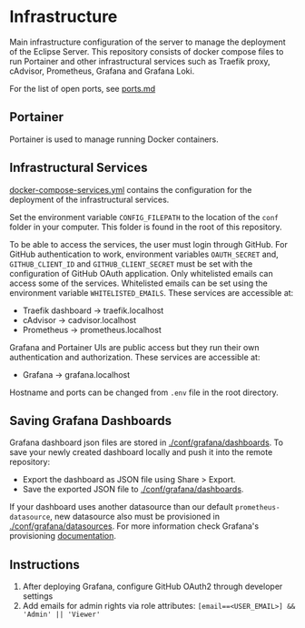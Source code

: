 # Infrastructure

Main infrastructure configuration of the server to manage the deployment of the Eclipse Server.
This repository consists of docker compose files to run Portainer and other infrastructural services such as Traefik proxy, cAdvisor, Prometheus, Grafana and Grafana Loki.

For the list of open ports, see [ports.md](./ports.md)

## Portainer

Portainer is used to manage running Docker containers.

## Infrastructural Services

[docker-compose-services.yml](./docker-compose-services.yml) contains the configuration for the deployment of the infrastructural services.

Set the environment variable `CONFIG_FILEPATH` to the location of the `conf` folder in your computer. This folder is found in the root of this repository.

To be able to access the services, the user must login through GitHub. For GitHub authentication to work, environment variables `OAUTH_SECRET` and, `GITHUB_CLIENT_ID` and `GITHUB_CLIENT_SECRET` must be set with the configuration of GitHub OAuth application. Only whitelisted emails can access some of the services. Whitelisted emails can be set using the environment variable `WHITELISTED_EMAILS`. These services are accessible at:

- Traefik dashboard -> traefik.localhost
- cAdvisor -> cadvisor.localhost
- Prometheus -> prometheus.localhost

Grafana and Portainer UIs are public access but they run their own authentication and authorization. These services are accessible at:

- Grafana -> grafana.localhost

Hostname and ports can be changed from `.env` file in the root directory.

## Saving Grafana Dashboards

Grafana dashboard json files are stored in [./conf/grafana/dashboards](./conf/grafana/dashboards/).
To save your newly created dashboard locally and push it into the remote repository:

- Export the dashboard as JSON file using Share > Export.
- Save the exported JSON file to [./conf/grafana/dashboards](./conf/grafana/dashboards/).

If your dashboard uses another datasource than our default `prometheus-datasource`, new datasource also must be provisioned in [./conf/grafana/datasources](./conf/grafana/provisioning/datasources/).
For more information check Grafana's provisioning [documentation](https://grafana.com/docs/grafana/latest/administration/provisioning/).

## Instructions

1. After deploying Grafana, configure GitHub OAuth2 through developer settings
2. Add emails for admin rights via role attributes: `[email==<USER_EMAIL>] && 'Admin' || 'Viewer'`
